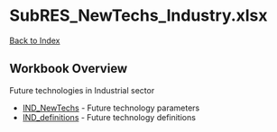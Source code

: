 # SubRES_NewTechs_Industry.xlsx

[Back to Index](../../README.md)

## Workbook Overview

Future technologies in Industrial sector

- [IND_NewTechs](IND_NewTechs.md) - Future technology parameters
- [IND_definitions](IND_definitions.md) - Future technology definitions
